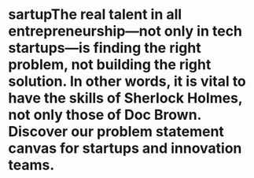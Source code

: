 # sartupThe real talent in all entrepreneurship—not only in tech startups—is finding the right problem, not building the right solution. In other words, it is vital to have the skills of Sherlock Holmes, not only those of Doc Brown. Discover our problem statement canvas for startups and innovation teams.
